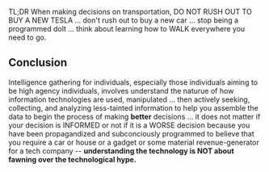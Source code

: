 TL;DR When making decisions on transportation, DO NOT RUSH OUT TO BUY A NEW TESLA ... don't rush out to buy a new car ... stop being a programmed dolt ... think about learning how to WALK everywhere you need to go. 

## Conclusion

Intelligence gathering for individuals, especially those individuals aiming to be high agency individuals, involves understand the naturue of how information technologies are used, manipulated ... then actively seeking, collecting, and analyzing less-tainted information to help you assemble the data to begin the process of making **better** decisions ... it does not matter if your decision is INFORMED or not if it is a WORSE decision because you have been propagandized and subconciously programmed to believe that you require a car or house or a gadget or some material revenue-generator for a tech company -- **understanding the technology is NOT about fawning over the technological hype.**
